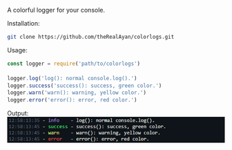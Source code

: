 A colorful logger for your console.

Installation:
```bash
git clone https://github.com/theRealAyan/colorlogs.git
```
Usage: 
```js
const logger = require('path/to/colorlogs')

logger.log('log(): normal console.log().')
logger.success('success(): success, green color.')
logger.warn('warn(): warning, yellow color.')
logger.error('error(): error, red color.')
```

Output: <img src="test/test.PNG" />